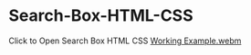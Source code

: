 # Search-Box-HTML-CSS
Click to Open Search Box HTML CSS
[Working Example.webm](https://github.com/Shaheryarkhalid/Animated-Button-With-Border-Hover-Animation/assets/41621149/ca444812-850e-43f3-a217-3a228c0de21e)
